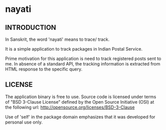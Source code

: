 # nayati

## INTRODUCTION

In Sanskrit, the word 'nayati' means to trace/ track.

It is a simple application to track packages in Indian Postal Service.

Prime motivation for this application is need to track registered posts
sent to me. In absence of a standard API, the tracking information is
extracted from HTML response to the specific query.

## LICENSE

The application binary is free to use. Source code is licensed under terms
of "BSD 3-Clause License" defined by the Open Source Initiative (OSI) at
the following url:
    http://opensource.org/licenses/BSD-3-Clause

Use of 'self' in the package domain emphasizes that it was developed for
personal use only.
